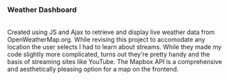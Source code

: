 <h3>Weather Dashboard</h3>
<br>
Created using JS and Ajax to retrieve and display live weather data from OpenWeatherMap.org. While revising this project to accomodate any location the user selects I had to learn about streams. While they made my code slightly more complicated, turns out they're pretty handy and the basis of streaming sites like YouTube. The Mapbox API is a comprehensive and aesthetically pleasing option for a map on the frontend.
